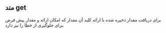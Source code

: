 ## متد get

برای دریافت مقدار ذخیره شده با ارائه کلید آن مقدار که امکان ارائه و مقدار پیش فرض برای جلوگیری از خطا را نیز دارد.

